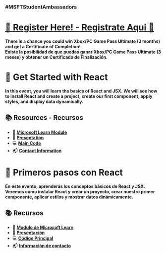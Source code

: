 ### #MSFTStudentAmbassadors

# [**🎉 Register Here! - Registrate Aqui 🎉**](https://forms.office.com/Pages/ResponsePage.aspx?id=oBzDhDusrk6tEVGdgCM-b3OCv62PznhHm-dSCaLwRlhUNllFT0gxVk1ISTJVUDRDRFlUMUNGUDk3MS4u&wt.mc_id=studentamb_336682)

**There is a chance you could win Xbox/PC Game Pass Ultimate (3 months) and get a Certificate of Completion!**</br>
**Existe la posibilidad de que puedas ganar Xbox/PC Game Pass Ultimate (3 meses) y obtener un Certificado de Finalización.**


# 🚀 Get Started with React

**In this event, you will learn the basics of React and JSX. We will see how to install React and create a project, create our first component, apply styles, and display data dynamically.**

## 📚 Resources - Recursos

- 📘 [**Microsoft Learn Module**](https://learn.microsoft.com/es-mx/training/modules/react-get-started/?wt.mc_id=studentamb_336682)
- 📑 [**Presentation**](https://github.com/Gilberto-Guzman-Student-Ambassadors/Get_Started_with_React/blob/main/presentation/slides.pptx?wt.mc_id=studentamb_336682)
- 💻 [**Main Code**](https://github.com/Gilberto-Guzman-Student-Ambassadors/mslearn-react-mod?wt.mc_id=studentamb_336682)
- 📬 [**Contact Information**](https://gilberto-guzman.github.io/?wt.mc_id=studentamb_336682)

# 🚀 Primeros pasos con React

**En este evento, aprenderás los conceptos básicos de React y JSX. Veremos cómo instalar React y crear un proyecto, crear nuestro primer componente, aplicar estilos y mostrar datos dinámicamente.**

## 📚 Recursos

- 📘 [**Modulo de Microsoft Learn**](https://learn.microsoft.com/es-mx/training/modules/react-get-started/?wt.mc_id=studentamb_336682)
- 📑 [**Presentación**](https://github.com/Gilberto-Guzman-Student-Ambassadors/Get_Started_with_React/blob/main/presentation/slides.pptx?wt.mc_id=studentamb_336682)
- 💻 [**Código Principal**](https://github.com/Gilberto-Guzman-Student-Ambassadors/mslearn-react-mod?wt.mc_id=studentamb_336682)
- 📬 [**Información de contacto**](https://gilberto-guzman.github.io/?wt.mc_id=studentamb_336682)
